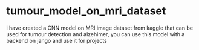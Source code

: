 # tumour_model_on_mri_dataset
i have created a CNN model on MRI image dataset from kaggle that can be used for tumour detection and alzehimer, you can use this model with a backend on jango and use it for projects
